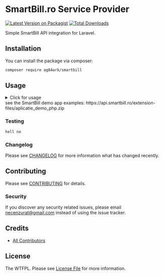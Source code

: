 # SmartBill.ro Service Provider

[![Latest Version on Packagist](https://img.shields.io/packagist/v/necenzurat/smartbill.svg?style=flat-square)](https://packagist.org/packages/necenzurat/smartbill)
[![Total Downloads](https://img.shields.io/packagist/dt/necenzurat/smartbill.svg?style=flat-square)](https://packagist.org/packages/necenzurat/smartbill)

Simple SmartBill API integration for Laravel.

## Installation

You can install the package via composer:

```bash
composer require ag84ark/smartbill
```

## Usage

<details><summary>Click for usage</summary>
<p>

```php

$invoice = [
    'companyVatCode' => config('smartbill.vatCode'),
    'client' 		=> [
        'name' 			=> "Intelligent IT",
        'vatCode' 		=> "RO12345678",
        'regCom' 		=> "",
        'address' 		=> "str. Sperantei, nr. 5",
        'isTaxPayer' 	=> false,
        'city' 			=> "Sibiu",
        'country' 		=> "Romania",
        'email' 		=> "office@intelligent.ro",
    ],
    'issueDate'      => date('Y-m-d'),
    'seriesName'     => config('smartbill.invoiceSeries'),
    'isDraft'        => false,
    'dueDate'		=> date('Y-m-d', time() + 3600 * 24 * 30),
    'mentions'		=> '',
    'observations'   => '',
    'deliveryDate'   => date('Y-m-d', time() + 3600 * 24 * 10),
    'precision'      => 2,
    'products'		=> [
        [
            'name' 				=> "Produs 1",
            'code' 				=> "ccd1",
            'isDiscount' 		=> false,
            'measuringUnitName' => "buc",
            'currency' 			=> "RON",
            'quantity' 			=> 2,
            'price' 			=> 10,
            'isTaxIncluded' 	=> true,
            'taxName' 			=> "Redusa",
            'taxPercentage' 	=> 9,
            'isService'         => false,
            'saveToDb'          => false,
        ],
    ],
];

echo 'Emitere factura simpla: ';
try {
    $smartbill = new SmartBill();
    $output = $smartbill->createInvoiceFromArray($invoice); //see docs for response
    $invoiceNumber = $output['number'];
    $invoiceSeries = $output['series'];
    echo $invoiceSeries . $invoiceNumber;
} catch (\Exception $ex) {
    echo $ex->getMessage();
}
```

</p>
</details>
see the SmartBill demo app examples: https://api.smartbill.ro/extension-files/aplicatie_demo_php.zip


### Testing

``` bash
hell no
```

### Changelog

Please see [CHANGELOG](CHANGELOG.md) for more information what has changed recently.

## Contributing

Please see [CONTRIBUTING](CONTRIBUTING.md) for details.

### Security

If you discover any security related issues, please email necenzurat@gmail.com instead of using the issue tracker.

## Credits

- [All Contributors](../../contributors)

## License

The WTFPL. Please see [License File](LICENSE.md) for more information.
